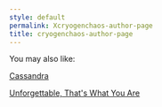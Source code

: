 ```yaml
---
style: default
permalink: Xcryogenchaos-author-page
title: cryogenchaos-author-page
---
```

You may also like:

[Cassandra](http://scp-wiki.net/cassandra)

[Unforgettable, That's What You Are](http://scp-wiki.net/unforgettable-that-s-what-you-are)
